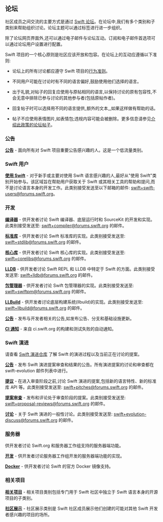 ## 论坛

社区成员之间交流的主要方式是通过 [Swift 论坛](https://forums.swift.org)。在论坛中,我们有多个类别和子类别来帮助组织讨论。论坛主题可以通过标签进行进一步组织。

除了论坛网页界面外,还可以通过电子邮件与论坛互动。订阅和电子邮件首选项可以通过论坛用户设置进行配置。

Swift 项目的一个核心原则是社区应该开放和包容。在论坛上的互动应遵循以下准则:

- 论坛上的所有讨论都应遵守 Swift 项目的[行为准则](/code-of-conduct)。

- 不同用户可能在讨论时有不同的语言偏好,鼓励使用他们选择的语言。

- 出于礼貌,对帖子的回复应使用与原帖相同的语言,以保持讨论的原有包容性,不会无意中排除已参与讨论的其他参与者(包括原帖作者)。

- 回复帖子时可以选择用不同的语言提供_额外的文本_,如果这样做有帮助的话。

- 帖子不应使用表情图片,如表情包;违规内容可能会被删除。更多信息请参见[介绍此政策的论坛帖子](https://forums.swift.org/t/forums-policy-on-memes-and-other-expressive-images/75714)。

### 公告
[公告]: #announcements
**[公告](https://forums.swift.org/c/general-announce)** - 面向所有对 Swift 项目重要公告感兴趣的人。这是一个低流量类别。

### Swift 用户
[使用 Swift]: #using-swift
**[使用 Swift](https://forums.swift.org/c/swift-users)** - 对于新手或主要对使用 Swift 语言感兴趣的人,最好从"使用 Swift"类别开始参与。该区域旨在帮助用户获取关于 Swift 或其相关工具的帮助和提问,而不是讨论语言本身的开发工作。此类别接受发送至以下邮箱的邮件: swift+swift-users@forums.swift.org。

### 开发
[开发]: #development

**[编译器](https://forums.swift.org/c/development/compiler)** - 供开发者讨论 Swift 编译器、底层运行时和 SourceKit 的开发和实现。此类别接受发送至: swift+compiler@forums.swift.org 的邮件。

**[标准库](http://forums.swift.org/c/development/stdlib)** - 供开发者讨论 Swift 标准库的实现。此类别接受发送至: swift+stdlib@forums.swift.org 的邮件。

**[核心库](http://forums.swift.org/c/development/corelibs)** - 供开发者讨论 Swift 核心库的实现。此类别接受发送至: swift+corelibs@forums.swift.org 的邮件。

**[LLDB](http://forums.swift.org/c/development/lldb)** - 供开发者讨论 Swift REPL 和 LLDB 中特定于 Swift 的方面。此类别接受发送至: swift+lldb@forums.swift.org 的邮件。

**[包管理器](http://forums.swift.org/c/development/SwiftPM)** - 供开发者讨论 Swift 包管理器的实现。此类别接受发送至: swift+swiftpm@forums.swift.org 的邮件。

**[LLBuild](http://forums.swift.org/c/development/llbuild)** - 供开发者讨论底层构建系统(llbuild)的实现。此类别接受发送至: swift+llbuild@forums.swift.org 的邮件。

**[公告](http://forums.swift.org/c/development/dev-announce)** - 发布与开发者相关的公告,如发布公告、分支和基础设施更新。

**[CI 通知](http://forums.swift.org/c/development/ci-notifications)** - 来自 ci.swift.org 的构建和测试失败的自动通知。

### Swift 演进
[演进]: #evolution

请查看 [Swift 演进仓库](https://github.com/swiftlang/swift-evolution) 了解 Swift 的演进过程以及当前正在讨论的提案。

**[公告](https://forums.swift.org/c/evolution/announce)** - 发布 Swift 演进提案审查和结果的公告。所有演进提案的讨论和审查都在 swift-evolution 邮件列表中进行。

**[提议](https://forums.swift.org/c/evolution/pitches)** - 在进入审查阶段之前,讨论 Swift 演进的提案,包括新的语言特性、新的标准库 API 等。此类别接受发送至: swift+pitches@forums.swift.org 的邮件。

**[提案审查](https://forums.swift.org/c/evolution/proposal-reviews)** - 发布和评论处于审查阶段的提案。此类别接受发送至: swift+proposal-reviews@forums.swift.org 的邮件。

**[讨论](https://forums.swift.org/c/evolution/discuss)** - 关于 Swift 演进的一般性讨论。此类别接受发送至: swift+evolution-discuss@forums.swift.org 的邮件。

### 服务器
[服务器]: #server

供开发者讨论 Swift.org 和服务器工作组支持的服务器端功能。

**[开发](https://forums.swift.org/c/server/serverdev)** - 供开发者讨论服务器工作组开发的服务器端功能的实现。

**[Docker](https://forums.swift.org/c/server/docker)** - 供开发者讨论 Swift 的官方 Docker 镜像支持。

### 相关项目
[相关项目]: #related-projects

**[相关项目](https://forums.swift.org/c/related-projects)** - 相关项目类别包括专门用于 Swift 社区中独立于 Swift 语言本身的开源项目的子类别。

**[社区展示](https://forums.swift.org/c/community-showcase)** - 社区展示类别是 Swift 社区成员展示他们创建的可能对其他 Swift 开发者感兴趣的项目的场所。
